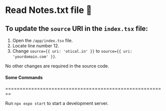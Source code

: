 
# Read Notes.txt file 👋


## To update the `source` URI in the `index.tsx` file:

1.  Open the `/app/index.tsx` file.
2.  Locate line number 12.
3.  Change `source={{ uri: 'otical.in' }}` to `source={{ uri: 'yourdomain.com' }}`.

No other changes are required in the source code.

#### Some Commands 

 ========================================================

 Run `npx expo start` to start a development server.

